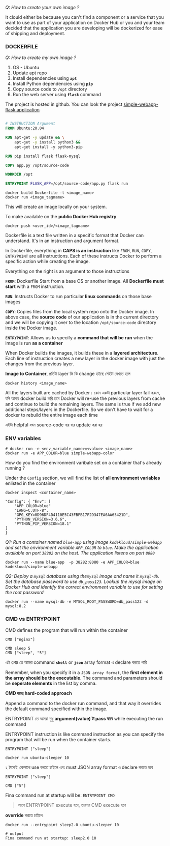 _Q: How to create your own image ?_ 

It clould either be because you can't find  a component or a service that you want to use as part of your application on Docker Hub or you and your team decided that the application you are developing will be dockerized for ease of shipping and deployment.

### DOCKERFILE

_Q: How to create my own image ?_

1. OS - Ubuntu
2. Update apt repo
3. Install dependencies using **`apt`**
4. Install Python dependencies using **`pip`**
5. Copy source code to `/opt` directory
6. Run the web server using **`flask`** command

The project is hosted in github. You can look the project
[simple-webapp-flask application](https://github.com/mmumshad/simple-webapp-flask)

```Dockerfile

# INSTRUCTION Argument
FROM Ubuntu:20.04

RUN apt-get -y update && \
    apt-get -y install python3 &&
    apt-get install -y python3-pip

RUN pip install flask flask-mysql

COPY app.py /opt/source-code

WORKDIR /opt

ENTRYPOINT FLASK_APP=/opt/source-code/app.py flask run
```

```shell
docker build Dockerfile -t <image_name> 
docker run <image_tagname>
```
This will create an image locally on your system. 



To make available on the **public Docker Hub registry**

```shell
docker push <user_id>/<image_tagname>
```

Dockerfile is a text file written in a specific format that Docker can understand. It's in an instruction and argument format. 

In Dockerfile, everything in **CAPS is an instruction** like `FROM`, `RUN`, `COPY`, `ENTRYPOINT` are all instructions. Each of these instructs Docker to perform  a specific action while creating the image.

Everything on the right is an argument to those instructions

**`FROM`**: Dockerfile Start from a base OS or another image. All **Dockerfile must start** with a `FROM` instruction.

**`RUN`**: Instructs Docker to run particular **linux commands** on those base images

**`COPY`**: Copies files from the local system repo onto the Docker image. In above case, the **source code** of our application is in the current directory and we will be copying it over to the location `/opt/source-code` directory inside the Docker image.

**`ENTRYPOINT`**: Allows us to specify a **command that will be run** when the image is run **as a container**

When Docker builds the images, it builds these in a **layered architecture**. Each line of instruction creates a new layer in the docker image with just the changes from the previous layer.

**Image to Container**, প্রতিটা layer কি কি change হইছে সেইটা দেখতে হলে
```shell
docker history <image_name>
```

All the layers built are cached by Docker। কোন একটা particular layer fail করলে, যদি আবার docker build করি তবে Docker will re-use the previous layers from cache and continue to build the remaining layers. The same is true if we add new additional steps/layers in the Dockerfile. So we don't have to wait for a docker to rebuild the entire image each time

এইটা helpful যখন source-code বার বার update করা হয়  


### ENV variables

```shell
# docker run -e <env_variable_name>=<value> <image_name>
docker run -e APP_COLOR=blue simple-webapp-color
```

How do you find the environment varibale set on a container that's already running ?

Under the `Config` section, we will find the list of **all environment variables** enlisted in the container
```shell
docker inspect <container_name>
```
```
"Config": { "Env": [
    'APP_COLOR=blue"
    "LANG=C.UTF-8",
    "GPG_KEY=0D96DF4D4110E5C43FBFB17F2D347EA6AA65421D",
    "PYTHON_VERSION=3.6.6",
    "PYTHON_PIP_VERSION=18.1"
]
}
```
_Q1: Run a container named `blue-app` using image `kodekloud/simple-webapp` and set the environment variable `APP_COLOR` to `blue`. Make the application available on port `38282` on the host. The application listens on port `8080`_

```shell
docker run --name blue-app  -p 38282:8080 -e APP_COLOR=blue kodekloud/simple-webapp
```

_Q2: Deploy a `mysql` database using the`mysql` image and name it `mysql-db`. Set the database password to use `db_pass123`. Lookup the mysql image on Docker Hub and identify the correct environment variable to use for setting the root password_

```shell
docker run --name mysql-db -e MYSQL_ROOT_PASSWORD=db_pass123 -d mysql:8.2
```


### CMD vs ENTRYPOINT

CMD defines the program that will run within the container 

```shell
CMD ["nginx"]
```
```shell
CMD sleep 5
CMD ["sleep", "5"]
```
এই `CMD` তে আমরা command **`shell`** or **`json`** array format এ declare করতে পারি

Remember, when you specify it in a `JSON array format`, the **first element in the array should be the executable**. The command and parameters should be **seperate elements** in the list by comma.

**CMD হচ্ছে hard-coded approach**

Append a command to the docker run command, and that way it overrides the default command specified within the image.

ENTRYPOINT তে আমরা শুধু **argument(value) টা pass করব** while executing the run command

ENTRYPOINT instruction is like command instruction as you can specify the program that will be run when the container starts.

```
ENTRYPOINT ["sleep"]
```
```shell
docker run ubuntu-sleeper 10
```

২ টাকেই একসাথে use করতে চাইলে এবং must JSON array format এ declare করতে হবে 

```shell
ENTRYPOINT ["sleep"]

CMD ["5"]
```
Fina command run at startup will be: `ENTRYPOINT CMD`

> আগে ENTRYPOINT execute হবে, তারপর CMD execute হবে 

**override** করতে চাইলে 
```shell
docker run --entrypoint sleep2.0 ubuntu-sleeper 10

# output
Fina command run at startup: sleep2.0 10
```

